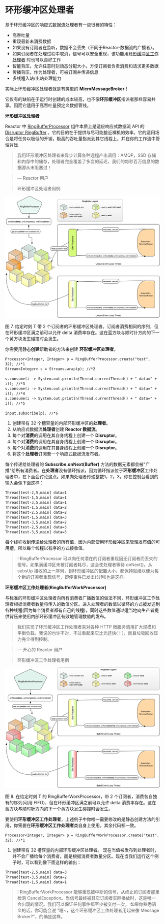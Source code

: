 # 环形缓冲区处理者

基于环形缓冲区的响应式数据流处理者有一些很棒的特性：

- 高吞吐量
- 重现最新未消费数据
 - 如果没有订阅者在监听，数据不会丢失（不同于Reactor-数据流的广播者）。
 - 如果订阅者在处理过程中取消，信号可以安全重现，该功能用[环形缓冲区工作处理者](http://projectreactor.io/docs/reference/#rbwp-note) 时也可以良好工作
- 智能背压，允许任意时刻动态分配大小，方便订阅者负责消费和请求更多数据
- 传播背压，作为处理者，可被订阅并传递信息
- 多线程入站/出站处理能力

实际上环形缓冲区处理者就是有类型的 **MicroMessageBroker**！

它仅有的缺陷在于运行时创建的成本较高，也不像**环形缓冲区**指派者那样容易共享。因而它适用于高吞吐量预定义数据管线。

**环形缓冲区处理者**

Reactor 中 [RingBufferProcessor](http://projectreactor.io/docs/api/index.html?reactor/core/processor/RingBufferProcessor.html) 组件本质上是适应响应式数据流 API 的 [Disruptor RingBuffer](https://github.com/LMAX-Exchange/disruptor) 。它的目的在于提供与尽可能接近裸机的效率。它的适用场合是将任务以极低的开销，极高的吞吐量指派到其它线程上，并在你的工作流中管理背压.

>我用环形缓冲区处理者来异步计算各种远程产出调用：AMQP，SSD 存储和内存中的储存，处理者完全覆盖了多变的延迟，我们的每秒百万信息的数据源从未阻塞过！

>— Reactor 用户

>环形缓冲区处理者用例

![](images/7.png)

图 7. 给定时刻 T 带 2 个订阅者的环形缓冲区处理者。订阅者消费相同的序列，但在环形缓冲区满之前可以允许 delta 消费率存在。这在蓝方块与顺时针方向的下一个黄方块发生碰撞时会发生。

你需要用静态**创建**帮助者的方法来创建 **环形缓冲区处理者**。

```
Processor<Integer, Integer> p = RingBufferProcessor.create("test", 32); //*1
Stream<Integer> s = Streams.wrap(p); //*2

s.consume(i -> System.out.println(Thread.currentThread() + " data=" + i)); //*3
s.consume(i -> System.out.println(Thread.currentThread() + " data=" + i)); //*4
s.consume(i -> System.out.println(Thread.currentThread() + " data=" + i)); //*5

input.subscribe(p); //*6
```

1. 创建带有 32 个槽容量的内部环形缓冲区的**处理者**。
2. 从响应式数据流**处理者**创建 **Reactor 数据流**。
3. 每个对**消费**的调用在其自身线程上创建一个 **Disruptor**。
4. 每个对**消费**的调用在其自身线程上创建一个 **Disruptor**。
5. 每个对**消费**的调用在其自身线程上创建一个 **Disruptor**。
6. 将这个**处理者**订阅至一个响应式数据流发布者。

每个传递给处理者的 **Subscribe.onNext(Buffer)** 方法的数据元素都会被"广播"给所有消费者。在**处理者**没有循环指派，因为循环指派位于**环形缓冲区**工作处理者中，在下面会讨论这点。如果向处理者传递整数1，2，3，你在控制台看到的输入会像下面这样：

```
Thread[test-2,5,main] data=1
Thread[test-1,5,main] data=1
Thread[test-3,5,main] data=1
Thread[test-1,5,main] data=2
Thread[test-2,5,main] data=2
Thread[test-1,5,main] data=3
Thread[test-3,5,main] data=2
Thread[test-2,5,main] data=3
Thread[test-3,5,main] data=3
```

每个线程收到传递给处理者的所有值，因为内部使用环形缓冲区来管理发布值的可用槽，所以每个线程以有序的方式接收值。

>! RingBufferProcessor 可以向任何潜在的订阅者重现因无订阅者而丢失的信号。如果满缓冲区未被订阅者耗尽，这会使处理者等待 onNext()。从 subsUp 接收的上一序列，到环形缓冲区的配置大小，都保持就绪以便为每个新的订阅者重现信号，即便事件已发出(分列)也是这样。

**环形缓冲区工作处理者(RingBufferWorkProcessor)**

与标准的环形缓冲区处理者向所有消费者广播数值的做法不同，环形缓冲区工作处理者根据消费者数量将传入的数值分区。进入处理者的数值以循环的方式被发送到各种线程(因为每个消费者都有自己的线程)，同时这些数值通过适当地向生产者提供背压来使用内部环形缓冲区有效地管理数值的发布。

>我们实现了环形缓冲区工作处理者来对各种 HTTP 微服务调用扩大规模和平衡负载。我说的也许不对，不过看起来它比光还快(！)，而且垃圾回收压力完全得到控制。

>— 开心的 Reactor 用户

>环形缓冲区工作处理者用例

![](images/8.png)

图 8. 在给定时刻 T 的 RingBufferWorkProcessor，带 2 个订阅者，消费各自独有的序列(可用 FIFO)，但在环形缓冲区满之前可以允许 delta 消费率存在。这在蓝方块与顺时针方向的下一个黄方块发生碰撞时会发生。

要使用**环形缓冲区工作处理者**，上述例子中你唯一需要修改的是静态创建方法的引用，你需要在**环形缓冲区工作处理者**类自身上使用。其余代码都一致。

```
Processor<Integer, Integer> p = RingBufferWorkProcessor.create("test", 32); //*1
```

1. 创建带有 32 槽容量的内部环形缓冲区处理者。
现在当值被发布到处理者时，并不会广播给每个消费者，而是根据消费者数量分区。现在当我们运行这个例子时，可以看到像下面这样的输出：

```
Thread[test-2,5,main] data=3
Thread[test-3,5,main] data=2
Thread[test-1,5,main] data=1
```

>! RingBufferWorkProcessor 能够重现被中断的信号，从终止的订阅者那里检测 CancelException。当信号最终被其它订阅者实际播放时，这是唯一会出现的情况。我们可以保证任何事件都至少被交付一次。 如果你熟悉语义的话，你可能会说 "嗯~，这个环形缓冲区工作处理者用起来像 Message Broker?"，的确是这样。